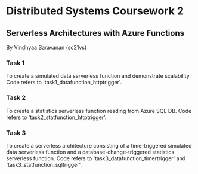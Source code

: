 # Distributed Systems Coursework 2
## Serverless Architectures with Azure Functions
By Vindhyaa Saravanan (sc21vs)

### Task 1
To create a simulated data serverless function and demonstrate scalability. 
Code refers to 'task1_datafunction_httptrigger'.
### Task 2
To create a statistics serverless function reading from Azure SQL DB. 
Code refers to 'task2_statfunction_httptrigger'.
### Task 3
To create a serverless architecture consisting of a time-triggered simulated data serverless function and a database-change-triggered statistics serverless function. 
Code refers to 'task3_datafunction_timertrigger' and 'task3_statfunction_sqltrigger'.
